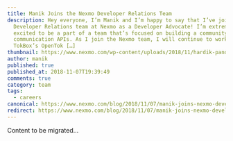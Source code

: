 ```yaml
---
title: Manik Joins the Nexmo Developer Relations Team
description: Hey everyone, I’m Manik and I’m happy to say that I’ve joined the
  Developer Relations team at Nexmo as a Developer Advocate! I’m extremely
  excited to be a part of a team that’s focused on building a community around
  communication APIs. As I join the Nexmo team, I will continue to work on
  TokBox’s OpenTok […]
thumbnail: https://www.nexmo.com/wp-content/uploads/2018/11/hardik-pandya-535344-unsplash.jpg
author: manik
published: true
published_at: 2018-11-07T19:39:49
comments: true
category: team
tags:
  - careers
canonical: https://www.nexmo.com/blog/2018/11/07/manik-joins-nexmo-developer-relations-team-dr
redirect: https://www.nexmo.com/blog/2018/11/07/manik-joins-nexmo-developer-relations-team-dr
---
```

Content to be migrated...
